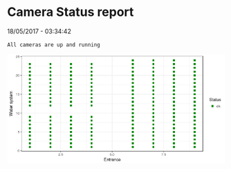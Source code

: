 Camera Status report
================
18/05/2017 - 03:34:42

    All cameras are up and running

![](camreport_files/figure-markdown_github/unnamed-chunk-2-1.png)
